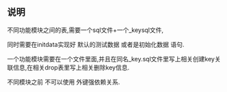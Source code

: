 ## 说明

不同功能模块之间的表,需要一个sql文件+一个_keysql文件,

同时需要在initdata实现好 默认的测试数据 或者是初始化数据 语句.

一个功能模块需要在一个文件里面,并且在同名_key.sql文件里写上相关创建key关联信息,在相关drop表里写上相关删除key信息.

不同模块之前 不可以使用 外键强依赖关系.
